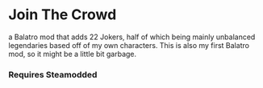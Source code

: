 # Join The Crowd
a Balatro mod that adds 22 Jokers, half of which being mainly unbalanced legendaries based off of my own characters.
This is also my first Balatro mod, so it might be a little bit garbage.
### Requires Steamodded
